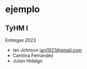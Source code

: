 # ejemplo
## TyHM I
Entregas 2023
* Ian Johnson <ianj1921@gmail.com>
* Carolina Fernández
* Julián Hidalgo



